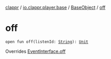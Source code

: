 [clappr](../../index.md) / [io.clappr.player.base](../index.md) / [BaseObject](index.md) / [off](.)

# off

`open fun off(listenId: `[`String`](https://kotlinlang.org/api/latest/jvm/stdlib/kotlin/-string/index.html)`): `[`Unit`](https://kotlinlang.org/api/latest/jvm/stdlib/kotlin/-unit/index.html)

Overrides [EventInterface.off](../-event-interface/off.md)

